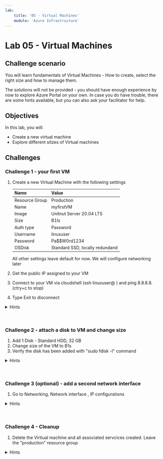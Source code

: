 ```yaml
---
lab:
    title: '05 - Virtual Machines'
    module: 'Azure Infrastructure'
---
```


# Lab 05 - Virtual Machines

## Challenge scenario

You will learn fundamentals of Virtual Machines - How to create, select the right size and how to manage them. 

The solutions will not be provided - you should have enough experience by now to explore Azure Portal on your own. In case you do have trouble, there are some hints available, but you can also ask your facilitator for help.

## Objectives

In this lab, you will:

+ Create a new virtual machine
+ Explore different sitzes of Virtual machines


## Challenges

### Challenge 1 - your first VM

1. Create a new Virtual Machine with the following settings

    |Name|Value|
    |---|---|
    |Resource Group| Production |
    |Name| myfirstVM |
    |Image| Unitnut Server 20.04 LTS |
    |Size| B1ls |
    |Auth type| Password |
    |Username| linuxuser |
    |Password| Pa$$W0rd1234 |
    |OSDisk| Standard SSD, locally redundand |

    All other settings leave default for now. We will configure networking later

1. Get the public IP assigned to your VM
1. Connect to your VM via cloudshell (ssh linuxuser@<yourip> ) and ping 8.8.8.8. (ctry+c to stop)
1. Type Exit to disconnect


<details>
  <summary markdown="span">Hints</summary>

![image](../Images/05_01.png)
![image](../Images/05_03.png)

</details>
<br/><br/>


### Challenge 2 - attach a disk to VM and change size

1. Add 1 Disk - Standard HDD, 32 GB
1. Change size of the VM to B1s
1. Verify the disk has been added with "sudo fdisk -l" command


<details>
  <summary markdown="span">Hints</summary>

![image](../Images/05_04.png)
![image](../Images/05_05.png)
![image](../Images/05_06.png)
</details>
<br/><br/>


### Challenge 3 (optional) - add a second network interface

1. Go to Networking, Network interface , IP configurations


<details>
  <summary markdown="span">Hints</summary>

![image](../Images/05_07.png)

</details>
<br/><br/>




### Challenge 4 - Cleanup

1. Delete the Virtiual machine and all associated servcices created. Leave the "production" resource group

<details>
  <summary markdown="span">Hints</summary>

First remove the lock we created in challenge 2 ;)
![image](../Images/05_08.png)
![image](../Images/05_09.png)
![image](../Images/05_10.png)
</details>
<br/><br/>
